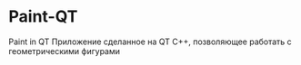 # Paint-QT
Paint in QT
Приложение сделанное на QT C++, позволяющее работать с геометрическими фигурами
